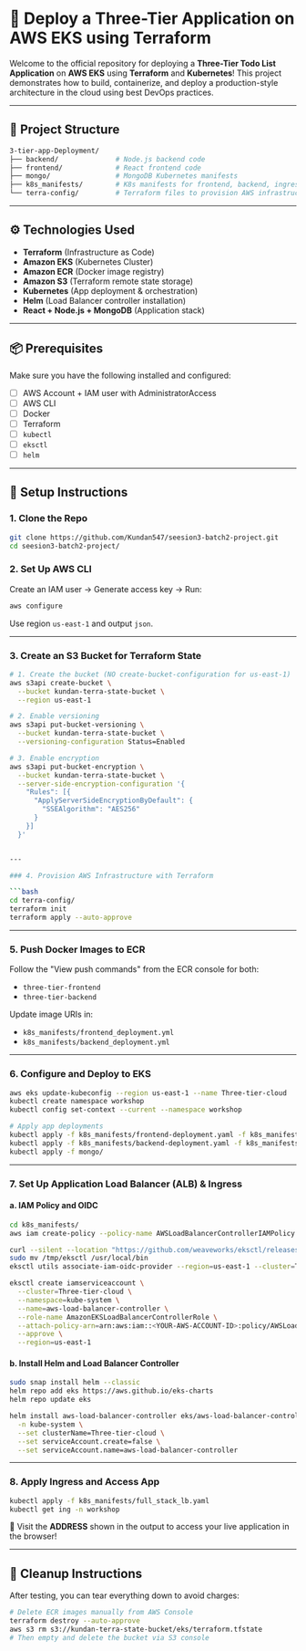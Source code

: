 # 🚀 Deploy a Three-Tier Application on AWS EKS using Terraform

Welcome to the official repository for deploying a **Three-Tier Todo List Application** on **AWS EKS** using **Terraform** and **Kubernetes**! This project demonstrates how to build, containerize, and deploy a production-style architecture in the cloud using best DevOps practices.

---

## 📁 Project Structure

```bash
3-tier-app-Deployment/
├── backend/              # Node.js backend code
├── frontend/             # React frontend code
├── mongo/                # MongoDB Kubernetes manifests
├── k8s_manifests/        # K8s manifests for frontend, backend, ingress
└── terra-config/         # Terraform files to provision AWS infrastructure
````

---

## ⚙️ Technologies Used

* **Terraform** (Infrastructure as Code)
* **Amazon EKS** (Kubernetes Cluster)
* **Amazon ECR** (Docker image registry)
* **Amazon S3** (Terraform remote state storage)
* **Kubernetes** (App deployment & orchestration)
* **Helm** (Load Balancer controller installation)
* **React + Node.js + MongoDB** (Application stack)

---

## 📦 Prerequisites

Make sure you have the following installed and configured:

* [ ] AWS Account + IAM user with AdministratorAccess
* [ ] AWS CLI
* [ ] Docker
* [ ] Terraform
* [ ] `kubectl`
* [ ] `eksctl`
* [ ] `helm`

---

## 🔧 Setup Instructions

### 1. Clone the Repo

```bash
git clone https://github.com/Kundan547/seesion3-batch2-project.git
cd seesion3-batch2-project/
```

### 2. Set Up AWS CLI

Create an IAM user → Generate access key → Run:

```bash
aws configure
```

Use region `us-east-1` and output `json`.

---

### 3. Create an S3 Bucket for Terraform State

```bash
# 1. Create the bucket (NO create-bucket-configuration for us-east-1)
aws s3api create-bucket \
  --bucket kundan-terra-state-bucket \
  --region us-east-1

# 2. Enable versioning
aws s3api put-bucket-versioning \
  --bucket kundan-terra-state-bucket \
  --versioning-configuration Status=Enabled

# 3. Enable encryption
aws s3api put-bucket-encryption \
  --bucket kundan-terra-state-bucket \
  --server-side-encryption-configuration '{
    "Rules": [{
      "ApplyServerSideEncryptionByDefault": {
        "SSEAlgorithm": "AES256"
      }
    }]
  }'


---

### 4. Provision AWS Infrastructure with Terraform

```bash
cd terra-config/
terraform init
terraform apply --auto-approve
```

---

### 5. Push Docker Images to ECR

Follow the "View push commands" from the ECR console for both:

* `three-tier-frontend`
* `three-tier-backend`

Update image URIs in:

* `k8s_manifests/frontend_deployment.yml`
* `k8s_manifests/backend_deployment.yml`

---

### 6. Configure and Deploy to EKS

```bash
aws eks update-kubeconfig --region us-east-1 --name Three-tier-cloud
kubectl create namespace workshop
kubectl config set-context --current --namespace workshop

# Apply app deployments
kubectl apply -f k8s_manifests/frontend-deployment.yaml -f k8s_manifests/frontend-service.yaml
kubectl apply -f k8s_manifests/backend-deployment.yaml -f k8s_manifests/backend-service.yaml
kubectl apply -f mongo/
```

---

### 7. Set Up Application Load Balancer (ALB) & Ingress

#### a. IAM Policy and OIDC

```bash
cd k8s_manifests/
aws iam create-policy --policy-name AWSLoadBalancerControllerIAMPolicy --policy-document file://iam_policy.json
```

```bash
curl --silent --location "https://github.com/weaveworks/eksctl/releases/latest/download/eksctl_$(uname -s)_amd64.tar.gz" | tar xz -C /tmp
sudo mv /tmp/eksctl /usr/local/bin
eksctl utils associate-iam-oidc-provider --region=us-east-1 --cluster=Three-tier-cloud --approve
```

```bash
eksctl create iamserviceaccount \
  --cluster=Three-tier-cloud \
  --namespace=kube-system \
  --name=aws-load-balancer-controller \
  --role-name AmazonEKSLoadBalancerControllerRole \
  --attach-policy-arn=arn:aws:iam::<YOUR-AWS-ACCOUNT-ID>:policy/AWSLoadBalancerControllerIAMPolicy \
  --approve \
  --region=us-east-1
```

#### b. Install Helm and Load Balancer Controller

```bash
sudo snap install helm --classic
helm repo add eks https://aws.github.io/eks-charts
helm repo update eks

helm install aws-load-balancer-controller eks/aws-load-balancer-controller \
  -n kube-system \
  --set clusterName=Three-tier-cloud \
  --set serviceAccount.create=false \
  --set serviceAccount.name=aws-load-balancer-controller
```

---

### 8. Apply Ingress and Access App

```bash
kubectl apply -f k8s_manifests/full_stack_lb.yaml
kubectl get ing -n workshop
```

🎉 Visit the **ADDRESS** shown in the output to access your live application in the browser!

---

## 🧹 Cleanup Instructions

After testing, you can tear everything down to avoid charges:

```bash
# Delete ECR images manually from AWS Console
terraform destroy --auto-approve
aws s3 rm s3://kundan-terra-state-bucket/eks/terraform.tfstate
# Then empty and delete the bucket via S3 console
```